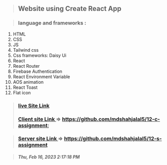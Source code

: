 > ## Website using Create React App 

> ### language and frameworks :
1. HTML 
2. CSS 
3. JS
4. Tailwind css 
5. Css frameworks: Daisy Ui
6. React 
7. React Router 
8. Firebase Authentication 
9. React Environment Variable 
10. AOS animation 
11. React Toast 
12. Flat icon 

> ### [live Site Link]( )
> ### [Client site Link ](https://github.com/mdshahjalal5/12-c-assignment) => https://github.com/mdshahjalal5/12-c-assignment;

> ### [Server site Link ](https://github.com/mdshahjalal5/12-s-assignment) => https://github.com/mdshahjalal5/12-s-assignment

 > ##### Thu, Feb 16, 2023  2:17:18 PM
 
